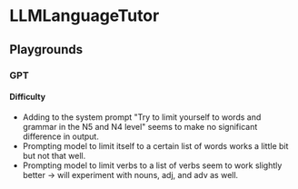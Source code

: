 # LLMLanguageTutor

## Playgrounds

### GPT

#### Difficulty
* Adding to the system prompt "Try to limit yourself to words and grammar in the N5 and N4 level"
seems to make no significant difference in output.
* Prompting model to limit itself to a certain list of words works a little bit but not that well.
* Prompting model to limit verbs to a list of verbs seem to work slightly better
-> will experiment with nouns, adj, and adv as well.